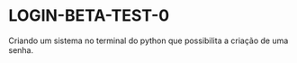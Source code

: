 # LOGIN-BETA-TEST-0
 Criando um sistema no terminal do python
 que possibilita a criação de uma senha.